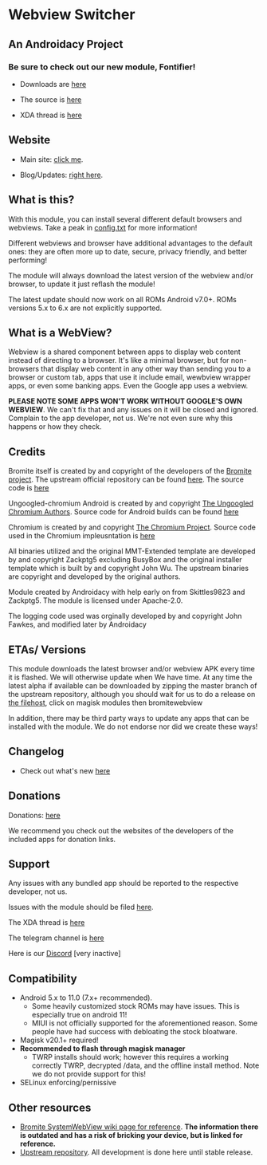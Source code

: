 # Webview Switcher
## An Androidacy Project

### **Be sure to check out our new module, Fontifier!**

- Downloads are [here](https://dl.androidacy.com/?eeFolder=Magisk-Modules&eeListID=1)

- The source is [here](https://github.com/androidacy/fontifier)

- XDA thread is [here](https://forum.xda-developers.com/t/magisk-module-fontrevival-for-emojis-and-fonts.4194631/)

## Website

- Main site: [click me](https://www.androidacy.com/).

- Blog/Updates: [right here](https://www.androidacy.com/blog/).

## What is this?

With this module, you can install several different default browsers and webviews. Take a peak in [config.txt](https://github.com/androidacy/WebviewSwitcher/blob/master/config.txt) for more information!

Different webviews and browser have additional advantages to the default ones: they are often more up to date, secure, privacy friendly, and better performing!

The module will always download the latest version of the webview and/or browser, to update it just reflash the module!

The latest update should now work on all ROMs Android v7.0+. ROMs versions 5.x to 6.x are not explicitly supported.

## What is a WebView?

Webview is a shared component between apps to display web content instead of directing to a browser. It's like a minimal browser, but for non-browsers that display web content in any other way than sending you to a browser or custom tab, apps that use it include email, wewbview wrapper apps, or even some banking apps. Even the Google app uses a webview.

**PLEASE NOTE SOME APPS WON'T WORK WITHOUT GOOGLE'S OWN WEBVIEW**. We can't fix that and any issues on it will be closed and ignored. Complain to the app developer, not us. We're not even sure why this happens or how they check.

## Credits

Bromite itself is created by and copyright of the developers of the [Bromite project](https://github.com/bromite/bromite). The upstream official repository can be found [here](https://github.com/bromite/bromitewebview). The source code is [here](https://github.com/bromite/bromite)

Ungoogled-chromium Android is created by and copyright [The Ungoogled Chromium Authors](https://ungoogled-software.github.io/). Source code for Android builds can be found [here](https://git.droidware.info/wchen342/ungoogled-chromium-android)

Chromium is created by and copyright [The Chromium Project](http://www.chromium.org/). Source code used in the Chromium impleusntation is [here](https://github.com/bromite/chromium)

All binaries utilized and the original MMT-Extended template are developed by and copyright Zackptg5 excluding BusyBox and the original installer template which is built by and copyright John Wu. The upstream binaries are copyright and developed by the original authors.

Module created by Androidacy with help early on from Skittles9823 and Zackptg5. The module is licensed under Apache-2.0.

The logging code used was orginally developed by and copyright John Fawkes, and modified later by Androidacy

## ETAs/ Versions

This module downloads the latest browser and/or webview APK every time it is flashed. We will otherwise update when We have time. 
At any time the latest alpha if available can be downloaded by zipping the master branch of the upstream repository, although you should wait for us to do a release on [the filehost](https://dl.androidacy.com}), click on magisk modules then bromitewebview

In addition, there may be third party ways to update any apps that can be installed with the module. We do not endorse nor did we create these ways!

## Changelog

- Check out what's new [here](https://github.com/Magisk-Modules-Repo/bromitewebview/blob/master/CHANGELOG.md)

## Donations

Donations: [here](https://www.androidacy.com/donate/)

We recommend you check out the websites of the developers of the included apps for donation links.

## Support

Any issues with any bundled app should be reported to the respective developer, not us.

Issues with the module should be filed [here](https://github.com/Magisk-Modules-Repo/bromitewebview/issues/).

The XDA thread is [here](https://forum.xda-developers.com/android/software/bromite-magisk-module-t3936964)

The telegram channel is [here](https://t.me/androidacy_announce)

Here is our [Discord](https://discord.gg/gTnDxQ6) [very inactive]


## Compatibility

- Android 5.x to 11.0 (7.x+ recommended). 
  - Some heavily customized stock ROMs may have issues. This is especially true on android 11!
  - MIUI is not officially supported for the aforementioned reason. Some people have had success with debloating the stock bloatware.
- Magisk v20.1+ required!
- **Recommended to flash through magisk manager**
	- TWRP installs should work; however this requires a working correctly TWRP, decrypted /data, and the offline install method. Note we do not provide support for this!
- SELinux enforcing/pernissive

## Other resources

* [Bromite SystemWebView wiki page for reference](https://github.com/bromite/bromite/wiki/Installing-SystemWebView). **The information there is outdated and has a risk of bricking your device, but is linked for reference.**
* [Upstream repository](https://github.com/androidacy/WebviewSwitcher). All development is done here until stable release.
